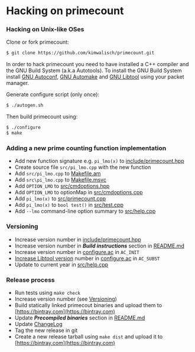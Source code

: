 Hacking on primecount
=====================

### Hacking on Unix-like OSes

Clone or fork primecount:
```sh
$ git clone https://github.com/kimwalisch/primecount.git
```

In order to hack primecount you need to have installed a C++ compiler
and the GNU Build System (a.k.a Autotools). To install the GNU Build
System install
[GNU Autoconf](http://www.gnu.org/software/autoconf/),
[GNU Automake](http://www.gnu.org/software/automake/) and
[GNU Libtool](http://www.gnu.org/software/libtool/) using your packet
manager.

Generate configure script (only once):
```sh
$ ./autogen.sh
```

Then build primecount using:
```sh
$ ./configure
$ make
```

### Adding a new prime counting function implementation

* Add new function signature e.g. ```pi_lmo(x)``` to [include/primecount.hpp](include/primecount.hpp)
* Create source file ```src/pi_lmo.cpp``` with the new function
* Add ```src/pi_lmo.cpp``` to [Makefile.am](Makefile.am)
* Add ```src\pi_lmo.cpp``` to [Makefile.msvc](Makefile.msvc)
* Add ```OPTION_LMO``` to [src/cmdoptions.hpp](src/cmdoptions.hpp)
* Add ```OPTION_LMO``` to optionMap in [src/cmdoptions.cpp](src/cmdoptions.cpp)
* Add ```pi_lmo(x)``` to [src/primecount.cpp](src/primecount.cpp)
* Add ```pi_lmo(x)``` to ```bool test()``` in [src/test.cpp](src/test.cpp)
* Add ```--lmo``` command-line option summary to [src/help.cpp](src/help.cpp)

### Versioning

* Increase version number in [include/primecount.hpp](include/primecount.hpp)
* Increase version number in _**Build instructions**_ section in [README.md](README.md)
* Increase version number in [configure.ac](configure.ac) in ```AC_INIT```
* [Increase Libtool version](http://www.gnu.org/software/libtool/manual/html_node/Updating-version-info.html) number in [configure.ac](configure.ac) in ```AC_SUBST```
* Update to current year in [src/help.cpp](src/help.cpp)

### Release process

* Run tests using ```make check```
* Increase version number (see <a href="#versioning">Versioning</a>)
* Build statically linked primecout binaries and upload them to [https://bintray.com](https://bintray.com)
* Update _**Precompiled binaries**_ section in [README.md](README.md)
* Update [ChangeLog](ChangeLog)
* Tag the new release in git
* Create a new release tarball using ```make dist``` and upload it to [https://bintray.com](https://bintray.com)

